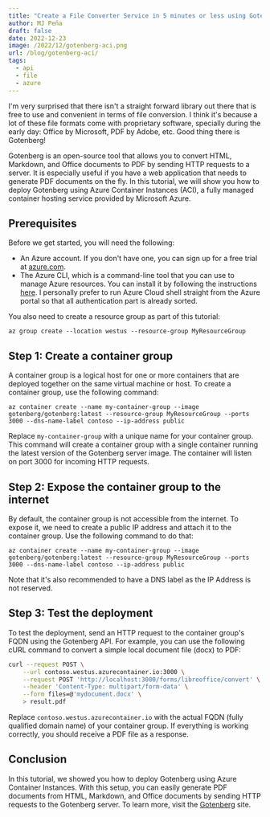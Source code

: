 ```yaml
---
title: "Create a File Converter Service in 5 minutes or less using Gotenberg and Azure Container Instances"
author: MJ Peña
draft: false
date: 2022-12-23
image: /2022/12/gotenberg-aci.png
url: /blog/gotenberg-aci/
tags:
  - api
  - file
  - azure
---
```


I'm very surprised that there isn't a straight forward library out there that is free to use and convenient in terms of file conversion. I think it's because a lot of these file formats come with proprietary software, specially during the early day: Office by Microsoft, PDF by Adobe, etc. Good thing there is Gotenberg!

Gotenberg is an open-source tool that allows you to convert HTML, Markdown, and Office documents to PDF by sending HTTP requests to a server. It is especially useful if you have a web application that needs to generate PDF documents on the fly. In this tutorial, we will show you how to deploy Gotenberg using Azure Container Instances (ACI), a fully managed container hosting service provided by Microsoft Azure.

## Prerequisites

Before we get started, you will need the following:

- An Azure account. If you don't have one, you can sign up for a free trial at [azure.com](https://azure.com/).
- The Azure CLI, which is a command-line tool that you can use to manage Azure resources. You can install it by following the instructions [here](https://docs.microsoft.com/en-us/cli/azure/install-azure-cli?view=azure-cli-latest). I personally prefer to run Azure Cloud shell straight from the Azure portal so that all authentication part is already sorted.

You also need to create a resource group as part of this tutorial:

`az group create --location westus --resource-group MyResourceGroup`

## Step 1: Create a container group

A container group is a logical host for one or more containers that are deployed together on the same virtual machine or host. To create a container group, use the following command:

`az container create --name my-container-group --image gotenberg/gotenberg:latest --resource-group MyResourceGroup --ports 3000 --dns-name-label contoso --ip-address public`

Replace `my-container-group` with a unique name for your container group. This command will create a container group with a single container running the latest version of the Gotenberg server image. The container will listen on port 3000 for incoming HTTP requests.

## Step 2: Expose the container group to the internet

By default, the container group is not accessible from the internet. To expose it, we need to create a public IP address and attach it to the container group. Use the following command to do that:

`az container create --name my-container-group --image gotenberg/gotenberg:latest --resource-group MyResourceGroup --ports 3000 --dns-name-label contoso --ip-address public`

Note that it's also recommended to have a DNS label as the IP Address is not reserved.

## Step 3: Test the deployment

To test the deployment, send an HTTP request to the container group's FQDN using the Gotenberg API. For example, you can use the following cURL command to convert a simple local document file (docx) to PDF:

```bash
curl --request POST \
    --url contoso.westus.azurecontainer.io:3000 \
    --request POST 'http://localhost:3000/forms/libreoffice/convert' \
    --header 'Content-Type: multipart/form-data' \
    --form files=@'mydocument.docx' \
    > result.pdf
```

Replace `contoso.westus.azurecontainer.io` with the actual FQDN (fully qualified domain name) of your container group. If everything is working correctly, you should receive a PDF file as a response.

## Conclusion

In this tutorial, we showed you how to deploy Gotenberg using Azure Container Instances. With this setup, you can easily generate PDF documents from HTML, Markdown, and Office documents by sending HTTP requests to the Gotenberg server. To learn more, visit the [ Gotenberg](https://gotenberg.dev/) site.
